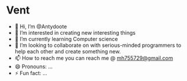 # Vent
- 👋 Hi, I’m @Antydoote
- 👀 I’m interested in creating new interesting things
- 🌱 I’m currently learning Computer science
- 💞️ I’m looking to collaborate on with serious-minded programmers to help each other and create something new.
- 📫 How to reach me you can reach me @ mh755729@gmail.com
- 😄 Pronouns: ...
- ⚡ Fun fact: ...

<!---
Antydoote/Antydoote is a ✨ special ✨ repository because its `README.md` (this file) appears on your GitHub profile.
You can click the Preview link to take a look at your changes.
--->
